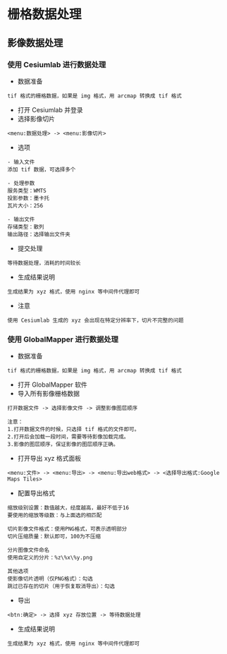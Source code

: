 # 栅格数据处理
## 影像数据处理
### 使用 Cesiumlab 进行数据处理
- 数据准备
```
tif 格式的栅格数据，如果是 img 格式，用 arcmap 转换成 tif 格式
```
- 打开 Cesiumlab 并登录
- 选择影像切片
```
<menu:数据处理> -> <menu:影像切片>
```
- 选项
```
- 输入文件
添加 tif 数据，可选择多个

- 处理参数
服务类型：WMTS
投影参数：墨卡托
瓦片大小：256

- 输出文件
存储类型：散列
输出路径：选择输出文件夹
```
- 提交处理
```
等待数据处理，消耗的时间较长
```
- 生成结果说明
```
生成结果为 xyz 格式，使用 nginx 等中间件代理即可
```
- 注意
```
使用 Cesiumlab 生成的 xyz 会出现在特定分辨率下，切片不完整的问题
```
### 使用 GlobalMapper 进行数据处理
- 数据准备
```
tif 格式的栅格数据，如果是 img 格式，用 arcmap 转换成 tif 格式
```
- 打开 GlobalMapper 软件
- 导入所有影像栅格数据
```
打开数据文件 -> 选择影像文件 -> 调整影像图层顺序

注意：
1.打开数据文件的时候，只选择 tif 格式的文件即可。
2.打开后会加载一段时间，需要等待影像加载完成。
3.影像的图层顺序，保证影像的图层顺序正确。
```
- 打开导出 xyz 格式面板
```
<menu:文件> -> <menu:导出> -> <menu:导出web格式> -> <选择导出格式:Google Maps Tiles>
```
- 配置导出格式
```
缩放级别设置：数值越大，经度越高，最好不低于16
要使用的缩放等级数：与上面选的相匹配

切片影像文件格式：使用PNG格式，可表示透明部分
切片压缩质量：默认即可，100为不压缩

分片图像文件命名
使用自定义的分片：%z\%x\%y.png

其他选项
使影像切片透明（仅PNG格式）：勾选
跳过已存在的切片（用于恢复取消导出）：勾选
```
- 导出
```
<btn:确定> -> 选择 xyz 存放位置 -> 等待数据处理
```
- 生成结果说明
```
生成结果为 xyz 格式，使用 nginx 等中间件代理即可
```